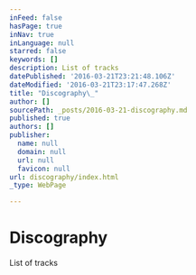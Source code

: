 ```yaml
---
inFeed: false
hasPage: true
inNav: true
inLanguage: null
starred: false
keywords: []
description: List of tracks
datePublished: '2016-03-21T23:21:48.106Z'
dateModified: '2016-03-21T23:17:47.268Z'
title: "Discography\_"
author: []
sourcePath: _posts/2016-03-21-discography.md
published: true
authors: []
publisher:
  name: null
  domain: null
  url: null
  favicon: null
url: discography/index.html
_type: WebPage

---
```

# Discography 

List of tracks